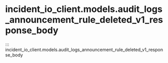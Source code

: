 # incident_io_client.models.audit_logs_announcement_rule_deleted_v1_response_body

::: incident_io_client.models.audit_logs_announcement_rule_deleted_v1_response_body